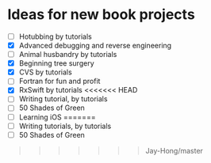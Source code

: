 # Ideas for new book projects

- [ ] Hotubbing by tutorials
- [x] Advanced debugging and reverse engineering
- [ ] Animal husbandry by tutorials
- [x] Beginning tree surgery
- [x] CVS by tutorials
- [ ] Fortran for fun and profit
- [x] RxSwift by tutorials
<<<<<<< HEAD
- [ ] Writing tutorial, by tutorials
- [ ] 50 Shades of Green
- [ ] Learning iOS
=======
- [ ] Writing tutorials, by tutorials
- [ ] 50 Shades of Green
>>>>>>> Jay-Hong/master
